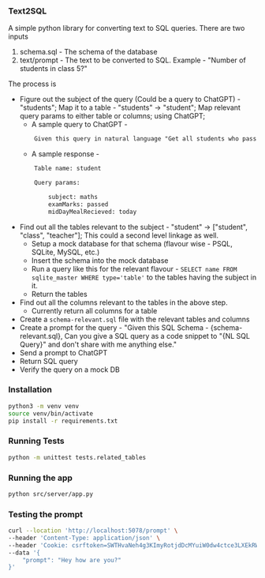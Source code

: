 ### Text2SQL
A simple python library for converting text to SQL queries.
There are two inputs
1. schema.sql - The schema of the database
2. text/prompt - The text to be converted to SQL. Example - "Number of students in class 5?"

The process is
- Figure out the subject of the query (Could be a query to ChatGPT) - "students"; Map it to a table - "students" -> "student"; Map relevant query params to either table or columns; using ChatGPT;
    - A sample query to ChatGPT - 
    ```txt
        Given this query in natural language "Get all students who passed the maths exam and got the mid day meal today?" return the subject of the query by table name and query params assuming the system has the following table - "student, subject, midDayMealRecieved and examMarks
    ```
    - A sample response -
    ```txt
        Table name: student

        Query params:

            subject: maths
            examMarks: passed
            midDayMealRecieved: today
    ```
- Find out all the tables relevant to the subject - "student" -> ["student", "class", "teacher"]; This could a second level linkage as well.
    - Setup a mock database for that schema (flavour wise - PSQL, SQLite, MySQL, etc.)
    - Insert the schema into the mock database
    - Run a query like this for the relevant flavour - `SELECT name FROM sqlite_master WHERE type='table'` to the tables having the subject in it.
    - Return the tables
- Find out all the columns relevant to the tables in the above step.
    - Currently return all columns for a table
- Create a `schema-relevant.sql` file with the relevant tables and columns
- Create a prompt for the query - "Given this SQL Schema - {schema-relevant.sql}, Can you give a SQL query as a code snippet to "{NL SQL Query}" and don't share with me anything else."
- Send a prompt to ChatGPT
- Return SQL query
- Verify the query on a mock DB

### Installation

```bash
python3 -m venv venv
source venv/bin/activate
pip install -r requirements.txt
```

### Running Tests

```bash
python -m unittest tests.related_tables
```

### Running the app

```bash
python src/server/app.py
```

### Testing the prompt

```bash
curl --location 'http://localhost:5078/prompt' \
--header 'Content-Type: application/json' \
--header 'Cookie: csrftoken=SWTHvaNeh4g3KImyRotjdDcMYuiW0dw4ctce3LXEkRWHJx71t7nKMLCk70wSdSSB' \
--data '{
    "prompt": "Hey how are you?"
}'
```